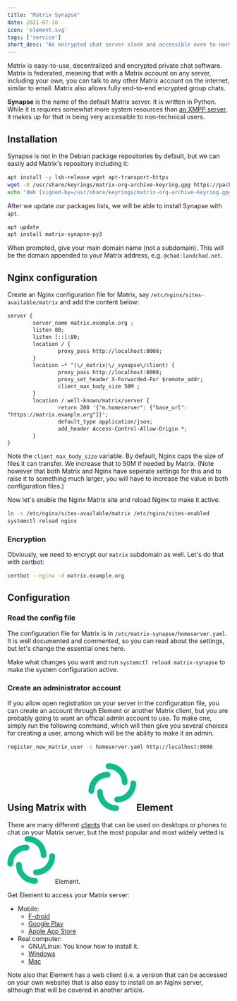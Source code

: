 ```yaml
---
title: "Matrix Synapse"
date: 2021-07-16
icon: 'element.svg'
tags: ['service']
short_desc: "An encrypted chat server sleek and accessible even to normies."
---
```


Matrix is easy-to-use, decentralized and encrypted private chat
software. Matrix is federated, meaning that with a Matrix account on any
server, including your own, you can talk to any other Matrix account on
the internet, similar to email. Matrix also allows fully end-to-end
encrypted group chats.

**Synapse** is the name of the default Matrix server. It is written in
Python. While it is requires somewhat more system resources than [an
XMPP server](/prosody), it makes up for that in being very accessible
to non-technical users.

## Installation

Synapse is not in the Debian package repositories by default, but we can
easily add Matrix\'s repository including it:

```sh
apt install -y lsb-release wget apt-transport-https
wget -O /usr/share/keyrings/matrix-org-archive-keyring.gpg https://packages.matrix.org/debian/matrix-org-archive-keyring.gpg
echo "deb [signed-by=/usr/share/keyrings/matrix-org-archive-keyring.gpg] https://packages.matrix.org/debian/ $(lsb_release -cs) main" > /etc/apt/sources.list.d/matrix-org.list
```

After we update our packages lists, we will be able to install Synapse
with `apt`.

```sh
apt update
apt install matrix-synapse-py3
```

When prompted, give your main domain name (not a subdomain). This will
be the domain appended to your Matrix address, e.g.
`@chad:landchad.net`.

## Nginx configuration

Create an Nginx configuration file for Matrix, say
`/etc/nginx/sites-available/matrix` and add the content below:

```nginx
server {
        server_name matrix.example.org ;
        listen 80;
        listen [::]:80;
        location / {
                proxy_pass http://localhost:8008;
        }
        location ~* ^(\/_matrix|\/_synapse\/client) {
                proxy_pass http://localhost:8008;
                proxy_set_header X-Forwarded-For $remote_addr;
                client_max_body_size 50M ;
        }
        location /.well-known/matrix/server {
                return 200 '{"m.homeserver": {"base_url": "https://matrix.example.org"}}';
                default_type application/json;
                add_header Access-Control-Allow-Origin *;
        }
}
```

Note the `client_max_body_size` variable. By default, Nginx caps the
size of files it can transfer. We increase that to 50M if needed by
Matrix. (Note however that both Matrix and Nginx have seperate settings
for this and to raise it to something much larger, you will have to
increase the value in both configuration files.)

Now let\'s enable the Nginx Matrix site and reload Nginx to make it
active.

```sh
ln -s /etc/nginx/sites-available/matrix /etc/nginx/sites-enabled
systemctl reload nginx
```

### Encryption

Obviously, we need to encrypt our `matrix` subdomain as well. Let\'s do
that with certbot:

```sh
certbot --nginx -d matrix.example.org
```

## Configuration

### Read the config file

The configuration file for Matrix is in
`/etc/matrix-synapse/homeserver.yaml`. It is well documented and
commented, so you can read about the settings, but let\'s change the
essential ones here.

Make what changes you want and run `systemctl reload matrix-synapse` to
make the system configuration active.

### Create an administrator account

If you allow open registration on your server in the configuration file,
you can create an account through Element or another Matrix client, but
you are probably going to want an official admin account to use. To make
one, simply run the following command, which will then give you several
choices for creating a user, among which will be the ability to make it
an admin.

```sh
register_new_matrix_user -c homeserver.yaml http://localhost:8008
```

## Using Matrix with ![Element Matrix logo](pix/element.svg)Element

There are many different [clients](https://matrix.org/clients/) that can
be used on desktops or phones to chat on your Matrix server, but the
most popular and most widely vetted is ![Element
logo](pix/element.svg)Element.

Get Element to access your Matrix server:

-   Mobile:
    -   [F-droid](https://f-droid.org/packages/im.vector.app/)
    -   [Google
        Play](https://play.google.com/store/apps/details?id=im.vector.app)
    -   [Apple App
        Store](https://apps.apple.com/app/vector/id1083446067)
-   Real computer:
    -   GNU/Linux: You know how to install it.
    -   [Windows](https://packages.riot.im/desktop/install/win32/x64/Element%20Setup.exe)
    -   [Mac](https://packages.riot.im/desktop/install/macos/Element.dmg)

Note also that Element has a web client (i.e. a version that can be
accessed on your own website) that is also easy to install on an Nginx
server, although that will be covered in another article.
